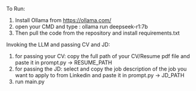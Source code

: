 To Run:

1. Install Ollama from https://ollama.com/
2. open your CMD and type : ollama run deepseek-r1:7b
3. Then pull the code from the repository and install requirements.txt

Invoking the LLM and passing CV and JD:


1. for passing your CV: copy the full path of your CV/Resume pdf file and paste it in prompt.py -> RESUME_PATH
2. for passing the JD: select and copy the job description of the job you want to apply to from Linkedin and paste it in prompt.py -> JD_PATH
3. run main.py
